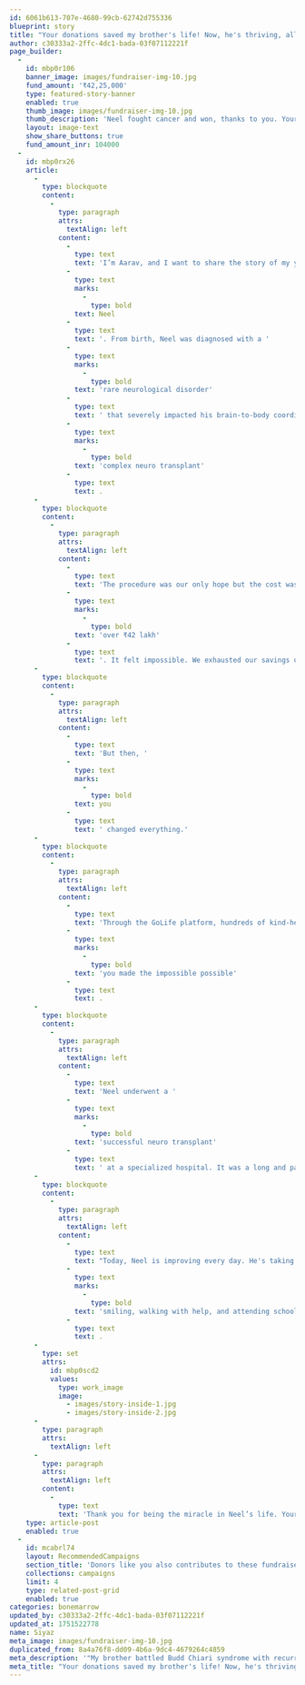 ```yaml
---
id: 6061b613-707e-4680-99cb-62742d755336
blueprint: story
title: "Your donations saved my brother's life! Now, he's thriving, all thanks to you."
author: c30333a2-2ffc-4dc1-bada-03f07112221f
page_builder:
  -
    id: mbp0r106
    banner_image: images/fundraiser-img-10.jpg
    fund_amount: '₹42,25,000'
    type: featured-story-banner
    enabled: true
    thumb_image: images/fundraiser-img-10.jpg
    thumb_description: 'Neel fought cancer and won, thanks to you. Your donations gave my brother his life back.'
    layout: image-text
    show_share_buttons: true
    fund_amount_inr: 104000
  -
    id: mbp0rx26
    article:
      -
        type: blockquote
        content:
          -
            type: paragraph
            attrs:
              textAlign: left
            content:
              -
                type: text
                text: 'I’m Aarav, and I want to share the story of my younger brother '
              -
                type: text
                marks:
                  -
                    type: bold
                text: Neel
              -
                type: text
                text: '. From birth, Neel was diagnosed with a '
              -
                type: text
                marks:
                  -
                    type: bold
                text: 'rare neurological disorder'
              -
                type: text
                text: ' that severely impacted his brain-to-body coordination, muscle control, and ability to walk or speak properly. Doctors told us early on that his condition would worsen without a '
              -
                type: text
                marks:
                  -
                    type: bold
                text: 'complex neuro transplant'
              -
                type: text
                text: .
      -
        type: blockquote
        content:
          -
            type: paragraph
            attrs:
              textAlign: left
            content:
              -
                type: text
                text: 'The procedure was our only hope but the cost was '
              -
                type: text
                marks:
                  -
                    type: bold
                text: 'over ₹42 lakh'
              -
                type: text
                text: '. It felt impossible. We exhausted our savings on diagnostic tests, hospital admissions, and initial therapies. As his family, we were broken financially and emotionally.'
      -
        type: blockquote
        content:
          -
            type: paragraph
            attrs:
              textAlign: left
            content:
              -
                type: text
                text: 'But then, '
              -
                type: text
                marks:
                  -
                    type: bold
                text: you
              -
                type: text
                text: ' changed everything.'
      -
        type: blockquote
        content:
          -
            type: paragraph
            attrs:
              textAlign: left
            content:
              -
                type: text
                text: 'Through the GoLife platform, hundreds of kind-hearted people stepped in. You shared his story. You sent messages of strength. You donated whatever you could. And together, '
              -
                type: text
                marks:
                  -
                    type: bold
                text: 'you made the impossible possible'
              -
                type: text
                text: .
      -
        type: blockquote
        content:
          -
            type: paragraph
            attrs:
              textAlign: left
            content:
              -
                type: text
                text: 'Neel underwent a '
              -
                type: text
                marks:
                  -
                    type: bold
                text: 'successful neuro transplant'
              -
                type: text
                text: ' at a specialized hospital. It was a long and painful journey, with risks, setbacks, and intensive post-surgery care. But Neel is a fighter. And thanks to your support, he had the strength, care, and resources to recover.'
      -
        type: blockquote
        content:
          -
            type: paragraph
            attrs:
              textAlign: left
            content:
              -
                type: text
                text: "Today, Neel is improving every day. He's taking steps on his own. He's able to express himself better. His therapists are amazed at his progress. The boy who once couldn’t move or speak clearly is now "
              -
                type: text
                marks:
                  -
                    type: bold
                text: 'smiling, walking with help, and attending school part-time'
              -
                type: text
                text: .
      -
        type: set
        attrs:
          id: mbp0scd2
          values:
            type: work_image
            image:
              - images/story-inside-1.jpg
              - images/story-inside-2.jpg
      -
        type: paragraph
        attrs:
          textAlign: left
      -
        type: paragraph
        attrs:
          textAlign: left
        content:
          -
            type: text
            text: 'Thank you for being the miracle in Neel’s life. Your kindness, compassion, and support gave us a second chance and we will never forget it.'
    type: article-post
    enabled: true
  -
    id: mcabrl74
    layout: RecommendedCampaigns
    section_title: 'Donors like you also contributes to these fundraisers'
    collections: campaigns
    limit: 4
    type: related-post-grid
    enabled: true
categories: bonemarrow
updated_by: c30333a2-2ffc-4dc1-bada-03f07112221f
updated_at: 1751522778
name: Siyaz
meta_image: images/fundraiser-img-10.jpg
duplicated_from: 8a4a76f8-dd09-4b6a-9dc4-4679264c4859
meta_description: '"My brother battled Budd Chiari syndrome with recurring gastrointestinal bleeds, urgently needing a liver transplant to survive. We couldn''t afford it, but your donations changed everything! He received the transplant, and now he''s living her life to the fullest. Thank you, angels, for giving us hope!"'
meta_title: "Your donations saved my brother's life! Now, he's thriving, all thanks to you."
---
```

